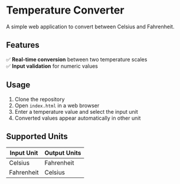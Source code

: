 # Temperature Converter  
A simple web application to convert between Celsius and Fahrenheit.

## Features  
✅ **Real-time conversion** between two temperature scales  
✅ **Input validation** for numeric values  

## Usage  
1. Clone the repository  
2. Open `index.html` in a web browser  
3. Enter a temperature value and select the input unit  
4. Converted values appear automatically in other unit  

## Supported Units  
| Input Unit | Output Units |  
|------------|--------------|  
| Celsius    | Fahrenheit 
| Fahrenheit | Celsius
